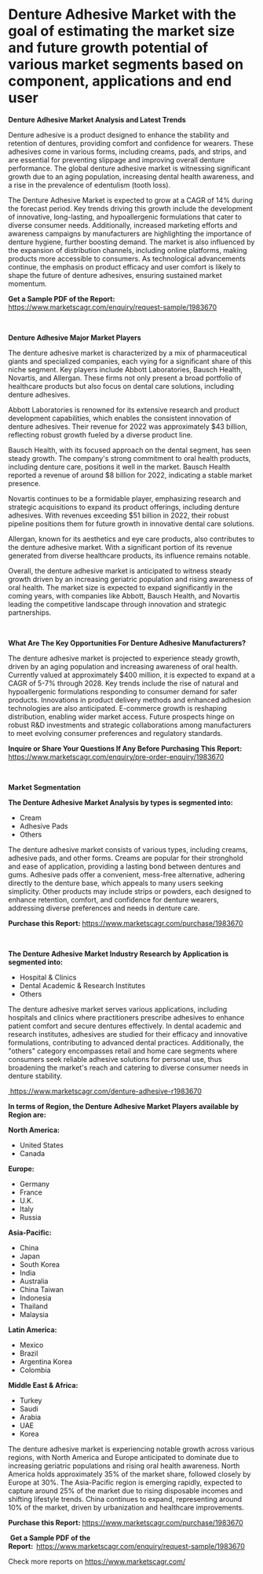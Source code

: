 <p><h1>Denture Adhesive Market with the goal of estimating the market size and future growth potential of various market segments based on component, applications and end user</h1></p><p><strong>Denture Adhesive Market Analysis and Latest Trends</strong></p>
<p><p>Denture adhesive is a product designed to enhance the stability and retention of dentures, providing comfort and confidence for wearers. These adhesives come in various forms, including creams, pads, and strips, and are essential for preventing slippage and improving overall denture performance. The global denture adhesive market is witnessing significant growth due to an aging population, increasing dental health awareness, and a rise in the prevalence of edentulism (tooth loss).</p><p>The Denture Adhesive Market is expected to grow at a CAGR of 14% during the forecast period. Key trends driving this growth include the development of innovative, long-lasting, and hypoallergenic formulations that cater to diverse consumer needs. Additionally, increased marketing efforts and awareness campaigns by manufacturers are highlighting the importance of denture hygiene, further boosting demand. The market is also influenced by the expansion of distribution channels, including online platforms, making products more accessible to consumers. As technological advancements continue, the emphasis on product efficacy and user comfort is likely to shape the future of denture adhesives, ensuring sustained market momentum.</p></p>
<p><strong>Get a Sample PDF of the Report:&nbsp;</strong> <a href="https://www.marketscagr.com/enquiry/request-sample/1983670?utm_campaign=2987&utm_medium=2&utm_source=Github&utm_content=ia&utm_term=08032025&utm_id=denture-adhesive">https://www.marketscagr.com/enquiry/request-sample/1983670</a></p>
<p>&nbsp;</p>
<p><strong>Denture Adhesive Major Market Players</strong></p>
<p><p>The denture adhesive market is characterized by a mix of pharmaceutical giants and specialized companies, each vying for a significant share of this niche segment. Key players include Abbott Laboratories, Bausch Health, Novartis, and Allergan. These firms not only present a broad portfolio of healthcare products but also focus on dental care solutions, including denture adhesives.</p><p>Abbott Laboratories is renowned for its extensive research and product development capabilities, which enables the consistent innovation of denture adhesives. Their revenue for 2022 was approximately $43 billion, reflecting robust growth fueled by a diverse product line.</p><p>Bausch Health, with its focused approach on the dental segment, has seen steady growth. The company's strong commitment to oral health products, including denture care, positions it well in the market. Bausch Health reported a revenue of around $8 billion for 2022, indicating a stable market presence.</p><p>Novartis continues to be a formidable player, emphasizing research and strategic acquisitions to expand its product offerings, including denture adhesives. With revenues exceeding $51 billion in 2022, their robust pipeline positions them for future growth in innovative dental care solutions.</p><p>Allergan, known for its aesthetics and eye care products, also contributes to the denture adhesive market. With a significant portion of its revenue generated from diverse healthcare products, its influence remains notable.</p><p>Overall, the denture adhesive market is anticipated to witness steady growth driven by an increasing geriatric population and rising awareness of oral health. The market size is expected to expand significantly in the coming years, with companies like Abbott, Bausch Health, and Novartis leading the competitive landscape through innovation and strategic partnerships.</p></p>
<p>&nbsp;</p>
<p><strong>What Are The Key Opportunities For Denture Adhesive Manufacturers?</strong></p>
<p><p>The denture adhesive market is projected to experience steady growth, driven by an aging population and increasing awareness of oral health. Currently valued at approximately $400 million, it is expected to expand at a CAGR of 5-7% through 2028. Key trends include the rise of natural and hypoallergenic formulations responding to consumer demand for safer products. Innovations in product delivery methods and enhanced adhesion technologies are also anticipated. E-commerce growth is reshaping distribution, enabling wider market access. Future prospects hinge on robust R&D investments and strategic collaborations among manufacturers to meet evolving consumer preferences and regulatory standards.</p></p>
<p><strong>Inquire or Share Your Questions If Any Before Purchasing This Report:</strong> <a href="https://www.marketscagr.com/enquiry/pre-order-enquiry/1983670?utm_campaign=2987&utm_medium=2&utm_source=Github&utm_content=ia&utm_term=08032025&utm_id=denture-adhesive">https://www.marketscagr.com/enquiry/pre-order-enquiry/1983670</a></p>
<p>&nbsp;</p>
<p><strong>Market Segmentation</strong></p>
<p><strong>The Denture Adhesive Market Analysis by types is segmented into:</strong></p>
<p><ul><li>Cream</li><li>Adhesive Pads</li><li>Others</li></ul></p>
<p><p>The denture adhesive market consists of various types, including creams, adhesive pads, and other forms. Creams are popular for their stronghold and ease of application, providing a lasting bond between dentures and gums. Adhesive pads offer a convenient, mess-free alternative, adhering directly to the denture base, which appeals to many users seeking simplicity. Other products may include strips or powders, each designed to enhance retention, comfort, and confidence for denture wearers, addressing diverse preferences and needs in denture care.</p></p>
<p><strong>Purchase this Report:&nbsp;</strong><a href="https://www.marketscagr.com/purchase/1983670?utm_campaign=2987&utm_medium=2&utm_source=Github&utm_content=ia&utm_term=08032025&utm_id=denture-adhesive">https://www.marketscagr.com/purchase/1983670</a></p>
<p>&nbsp;</p>
<p><strong>The Denture Adhesive Market Industry Research by Application is segmented into:</strong></p>
<p><ul><li>Hospital & Clinics</li><li>Dental Academic & Research Institutes</li><li>Others</li></ul></p>
<p><p>The denture adhesive market serves various applications, including hospitals and clinics where practitioners prescribe adhesives to enhance patient comfort and secure dentures effectively. In dental academic and research institutes, adhesives are studied for their efficacy and innovative formulations, contributing to advanced dental practices. Additionally, the "others" category encompasses retail and home care segments where consumers seek reliable adhesive solutions for personal use, thus broadening the market's reach and catering to diverse consumer needs in denture stability.</p></p>
<p><a href="https://www.marketscagr.com/denture-adhesive-r1983670?utm_campaign=2987&utm_medium=2&utm_source=Github&utm_content=ia&utm_term=08032025&utm_id=denture-adhesive">&nbsp;https://www.marketscagr.com/denture-adhesive-r1983670</a></p>
<p><strong>In terms of Region, the Denture Adhesive Market Players available by Region are:</strong></p>
<p>
    <p> <strong> North America: </strong>
        <ul>
            <li>United States</li>
            <li>Canada</li>
        </ul>
        </p> 
    <p> <strong> Europe: </strong>
        <ul>
            <li>Germany</li>
            <li>France</li>
            <li>U.K.</li>
            <li>Italy</li>
            <li>Russia</li>
        </ul>
        </p> 
    <p> <strong> Asia-Pacific: </strong>
        <ul>
            <li>China</li>
            <li>Japan</li>
            <li>South Korea</li>
            <li>India</li>
            <li>Australia</li>
            <li>China Taiwan</li>
            <li>Indonesia</li>
            <li>Thailand</li>
            <li>Malaysia</li>
        </ul>
        </p> 
    <p> <strong> Latin America: </strong>
        <ul>
            <li>Mexico</li>
            <li>Brazil</li>
            <li>Argentina Korea</li>
            <li>Colombia</li>
        </ul>
        </p> 
    <p> <strong> Middle East & Africa: </strong>
        <ul>
            <li>Turkey</li>
            <li>Saudi</li>
            <li>Arabia</li>
            <li>UAE</li>
            <li>Korea</li>
        </ul>
    </p>
    </p>
<p><p>The denture adhesive market is experiencing notable growth across various regions, with North America and Europe anticipated to dominate due to increasing geriatric populations and rising oral health awareness. North America holds approximately 35% of the market share, followed closely by Europe at 30%. The Asia-Pacific region is emerging rapidly, expected to capture around 25% of the market due to rising disposable incomes and shifting lifestyle trends. China continues to expand, representing around 10% of the market, driven by urbanization and healthcare improvements.</p></p>
<p><strong>Purchase this Report: </strong><a href="https://www.marketscagr.com/purchase/1983670?utm_campaign=2987&utm_medium=2&utm_source=Github&utm_content=ia&utm_term=08032025&utm_id=denture-adhesive">https://www.marketscagr.com/purchase/1983670</a></p>
<p>&nbsp;<strong>Get a Sample PDF of the Report:&nbsp;&nbsp;</strong><a href="https://www.marketscagr.com/enquiry/request-sample/1983670?utm_campaign=2987&utm_medium=2&utm_source=Github&utm_content=ia&utm_term=08032025&utm_id=denture-adhesive">https://www.marketscagr.com/enquiry/request-sample/1983670</a></p>
<p><strong></strong></p>
<p>Check more reports on <a href="https://www.marketscagr.com/?utm_campaign=2987&utm_medium=2&utm_source=Github&utm_content=ia&utm_term=08032025&utm_id=denture-adhesive">https://www.marketscagr.com/</a></p>